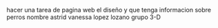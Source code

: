 hacer una tarea de pagina web el diseño y que tenga informacion sobre perros 
nombre astrid vanessa lopez lozano
grupo 3-D
